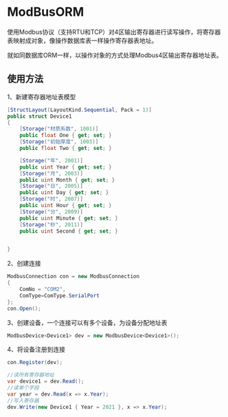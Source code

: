 # ModBusORM
使用Modbus协议（支持RTU和TCP）对4区输出寄存器进行读写操作，将寄存器表映射成对象，像操作数据库表一样操作寄存器表地址。

就如同数据库ORM一样，以操作对象的方式处理Modbus4区输出寄存器地址表。

## 使用方法

1、新建寄存器地址表模型
```C#
[StructLayout(LayoutKind.Sequential, Pack = 1)]
public struct Device1
{
    [Storage("材质系数", 1001)]        
    public float One { get; set; }
    [Storage("初始厚度", 1003)]
    public float Two { get; set; }

    [Storage("年", 2001)]
    public uint Year { get; set; }
    [Storage("月", 2003)]
    public uint Month { get; set; }
    [Storage("日", 2005)]
    public uint Day { get; set; }
    [Storage("时", 2007)]
    public uint Hour { get; set; }
    [Storage("分", 2009)]
    public uint Minute { get; set; }
    [Storage("秒", 2011)]
    public uint Second { get; set; }


}
```
2、创建连接
```C#
ModbusConnection con = new ModbusConnection
{
    ComNo = "COM2",
    ComType=ComType.SerialPort
};
con.Open();
```

3、创建设备，一个连接可以有多个设备，为设备分配地址表
```C#
ModbusDevice<Device1> dev = new ModbusDevice<Device1>();
```

4、将设备注册到连接
```C#
con.Register(dev);
```

```C#
//读所有寄存器地址
var device1 = dev.Read();
//读单个字段
var year = dev.Read(x => x.Year);
//写入寄存器
dev.Write(new Device1 { Year = 2021 }, x => x.Year);
```
